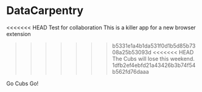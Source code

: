 # DataCarpentry
<<<<<<< HEAD
Test for collaboration
This is a killer app for a new browser extension
>>>>>>> b5331e1a4b1da531f0d1b5d85b7308a25b53093d
<<<<<<< HEAD
The Cubs will lose this weekend.
>>>>>>> 1dfb2ef4ebfd21a43426b3b74f54b562fd76daaa

Go Cubs Go!
